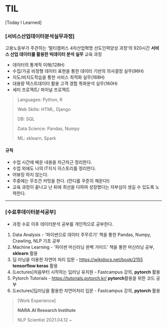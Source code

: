 # TIL
[Today I Learned]



### [서비스산업데이터분석실무과정]

고용노동부가 주관하는 ‘멀티캠퍼스 4차산업혁명 선도인력양성 과정’의 920시간 **서비스 산업 데이터를 활용한 빅데이터 분석 실무** 교육 과정

* 데이터의 통계적 이해(128H)
* 수집/가공 비정형 데이터 표현을 통한 데이터 기반의 의사결정 실무(96H)
* 지도/비지도학습을 통한 서비스 최적화 실무(168H)
* 대용량 텍스트데이터 활용 고객 경험 특화분석 실무(160H)
* 세미 프로젝트/ 파이널 프로젝트



>  Languages: Python, R
>
>  Web Skills: HTML, Django
>
>  DB: SQL
>
>  Data Science: Pandas, Numpy
>
>  ML: sklearn, Spark



#### 규칙

- 수업 시간에 배운 내용을 차근차근 정리한다.
- 수업 외에도 나의 IT지식 히스토리를 정리한다.
- 어뷰징 하지 않는다.
- 주중에는 무조건 커밋을 한다. (잔디를 꾸준히 채운다!)
- 교육 과정이 끝나고 난 뒤에 최선을 다하여 성장했다는 자부심이 생길 수 있도록 노력한다.

--------------------------



### [수료후데이터분석공부]

* 과정 수료 이후 데이터분석 공부를 개인적으로 공부한다.

1. Data Analysis - '파이썬으로 데이터 주무르기' 책을 통한 Pandas, Numpy,  Crawling, NLP 기초 공부
3. Machine Learning - '파이썬 머신러닝 완벽 가이드' 책을 통한 머신러닝 공부, **sklearn** 활용
4. 딥 러닝을 이용한 자연어 처리 입문 - https://wikidocs.net/book/2155 **tensorflow keras** 활용
5. [Lectures]처음부터 시작하는 딥러닝 유치원 - Fastcampus 강의, **pytorch** 활용
6. Pytorch Tutorials - https://tutorials.pytorch.kr/  **pytorch**활용을 위한 코드 공부
7. [Lectures]딥러닝을 활용한 자연어처리 입문 - Fastcampus 강의, **pytorch** 활용





> [Work Experience]
>
> **NARA.AI Research Institute**
>
> NLP Scientist  2021.04.12 ~

